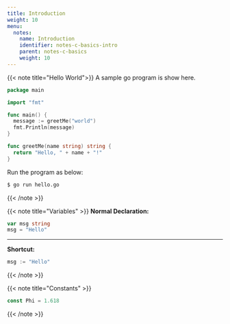 ```yaml
---
title: Introduction
weight: 10
menu:
  notes:
    name: Introduction
    identifier: notes-c-basics-intro
    parent: notes-c-basics
    weight: 10
---
```


<!-- A Sample Program -->
{{< note title="Hello World">}}
A sample go program is show here.
  
```go
package main

import "fmt"

func main() {
  message := greetMe("world")
  fmt.Println(message)
}

func greetMe(name string) string {
  return "Hello, " + name + "!"
}
```

Run the program as below:

```bash
$ go run hello.go
```
{{< /note >}}


{{< note title="Variables" >}}
**Normal Declaration:**
```go
var msg string
msg = "Hello"
```

---

**Shortcut:**
```go
msg := "Hello"
```
{{< /note >}}


<!-- Declaring Constants -->

{{< note title="Constants" >}}
```go
const Phi = 1.618
```
{{< /note >}}
